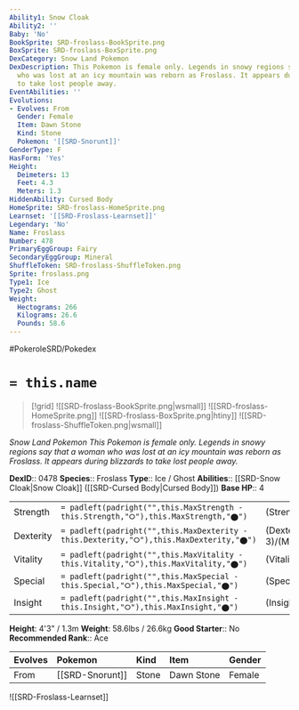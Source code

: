 ```yaml
---
Ability1: Snow Cloak
Ability2: ''
Baby: 'No'
BookSprite: SRD-froslass-BookSprite.png
BoxSprite: SRD-froslass-BoxSprite.png
DexCategory: Snow Land Pokemon
DexDescription: This Pokemon is female only. Legends in snowy regions say that a woman
  who was lost at an icy mountain was reborn as Froslass. It appears during blizzards
  to take lost people away.
EventAbilities: ''
Evolutions:
- Evolves: From
  Gender: Female
  Item: Dawn Stone
  Kind: Stone
  Pokemon: '[[SRD-Snorunt]]'
GenderType: F
HasForm: 'Yes'
Height:
  Deimeters: 13
  Feet: 4.3
  Meters: 1.3
HiddenAbility: Cursed Body
HomeSprite: SRD-froslass-HomeSprite.png
Learnset: '[[SRD-Froslass-Learnset]]'
Legendary: 'No'
Name: Froslass
Number: 478
PrimaryEggGroup: Fairy
SecondaryEggGroup: Mineral
ShuffleToken: SRD-froslass-ShuffleToken.png
Sprite: froslass.png
Type1: Ice
Type2: Ghost
Weight:
  Hectograms: 266
  Kilograms: 26.6
  Pounds: 58.6
---
```


#PokeroleSRD/Pokedex

# `= this.name`

> [!grid]
> ![[SRD-froslass-BookSprite.png|wsmall]]
> ![[SRD-froslass-HomeSprite.png]]
> ![[SRD-froslass-BoxSprite.png|htiny]]
> ![[SRD-froslass-ShuffleToken.png|wsmall]]


*Snow Land Pokemon*
*This Pokemon is female only. Legends in snowy regions say that a woman who was lost at an icy mountain was reborn as Froslass. It appears during blizzards to take lost people away.*

**DexID**:: 0478
**Species**:: Froslass
**Type**:: Ice / Ghost
**Abilities**:: [[SRD-Snow Cloak|Snow Cloak]] ([[SRD-Cursed Body|Cursed Body]])
**Base HP**:: 4

|           |                                                                                        |                                          |
| --------- | -------------------------------------------------------------------------------------- | ---------------------------------------- |
| Strength  | `= padleft(padright("",this.MaxStrength - this.Strength,"⭘"),this.MaxStrength,"⬤")`    | (Strength::2)/(MaxStrength::5)   |
| Dexterity | `= padleft(padright("",this.MaxDexterity - this.Dexterity,"⭘"),this.MaxDexterity,"⬤")` | (Dexterity:: 3)/(MaxDexterity::6) |
| Vitality  | `= padleft(padright("",this.MaxVitality - this.Vitality,"⭘"),this.MaxVitality,"⬤")`    | (Vitality::2)/(MaxVitality::5)   |
| Special   | `= padleft(padright("",this.MaxSpecial - this.Special,"⭘"),this.MaxSpecial,"⬤")`       | (Special::2)/(MaxSpecial::5)     |
| Insight   | `= padleft(padright("",this.MaxInsight - this.Insight,"⭘"),this.MaxInsight,"⬤")`       | (Insight::2)/(MaxInsight::5)     |

**Height**: 4'3" / 1.3m
**Weight**: 58.6lbs / 26.6kg
**Good Starter**:: No
**Recommended Rank**:: Ace

| Evolves   | Pokemon         | Kind   | Item       | Gender   |
|:----------|:----------------|:-------|:-----------|:---------|
| From      | [[SRD-Snorunt]] | Stone  | Dawn Stone | Female   |

![[SRD-Froslass-Learnset]]